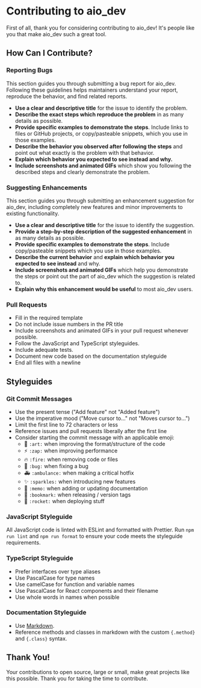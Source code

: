 
# Contributing to aio_dev

First of all, thank you for considering contributing to aio_dev! It's people like you that make aio_dev such a great tool.

## How Can I Contribute?

### Reporting Bugs

This section guides you through submitting a bug report for aio_dev. Following these guidelines helps maintainers understand your report, reproduce the behavior, and find related reports.

* **Use a clear and descriptive title** for the issue to identify the problem.
* **Describe the exact steps which reproduce the problem** in as many details as possible.
* **Provide specific examples to demonstrate the steps**. Include links to files or GitHub projects, or copy/pasteable snippets, which you use in those examples.
* **Describe the behavior you observed after following the steps** and point out what exactly is the problem with that behavior.
* **Explain which behavior you expected to see instead and why.**
* **Include screenshots and animated GIFs** which show you following the described steps and clearly demonstrate the problem.

### Suggesting Enhancements

This section guides you through submitting an enhancement suggestion for aio_dev, including completely new features and minor improvements to existing functionality.

* **Use a clear and descriptive title** for the issue to identify the suggestion.
* **Provide a step-by-step description of the suggested enhancement** in as many details as possible.
* **Provide specific examples to demonstrate the steps**. Include copy/pasteable snippets which you use in those examples.
* **Describe the current behavior** and **explain which behavior you expected to see instead** and why.
* **Include screenshots and animated GIFs** which help you demonstrate the steps or point out the part of aio_dev which the suggestion is related to.
* **Explain why this enhancement would be useful** to most aio_dev users.

### Pull Requests

* Fill in the required template
* Do not include issue numbers in the PR title
* Include screenshots and animated GIFs in your pull request whenever possible.
* Follow the JavaScript and TypeScript styleguides.
* Include adequate tests.
* Document new code based on the documentation styleguide
* End all files with a newline

## Styleguides

### Git Commit Messages

* Use the present tense ("Add feature" not "Added feature")
* Use the imperative mood ("Move cursor to..." not "Moves cursor to...")
* Limit the first line to 72 characters or less
* Reference issues and pull requests liberally after the first line
* Consider starting the commit message with an applicable emoji:
    * 🎨 `:art:` when improving the format/structure of the code
    * ⚡️ `:zap:` when improving performance
    * 🔥 `:fire:` when removing code or files
    * 🐛 `:bug:` when fixing a bug
    * 🚑 `:ambulance:` when making a critical hotfix
    * ✨ `:sparkles:` when introducing new features
    * 📝 `:memo:` when adding or updating documentation
    * 🔖 `:bookmark:` when releasing / version tags
    * 🚀 `:rocket:` when deploying stuff

### JavaScript Styleguide

All JavaScript code is linted with ESLint and formatted with Prettier. Run `npm run lint` and `npm run format` to ensure your code meets the styleguide requirements.

### TypeScript Styleguide

* Prefer interfaces over type aliases
* Use PascalCase for type names
* Use camelCase for function and variable names
* Use PascalCase for React components and their filename
* Use whole words in names when possible

### Documentation Styleguide

* Use [Markdown](https://daringfireball.net/projects/markdown).
* Reference methods and classes in markdown with the custom `{.method}` and `{.class}` syntax.

## Thank You!

Your contributions to open source, large or small, make great projects like this possible. Thank you for taking the time to contribute.
